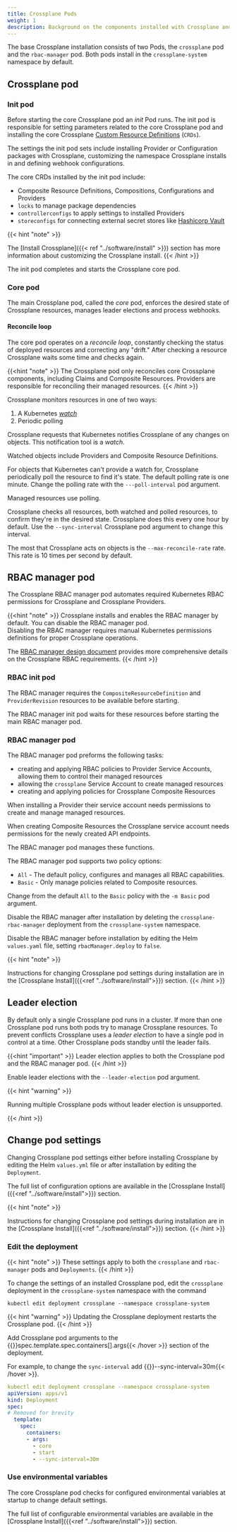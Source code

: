```yaml
---
title: Crossplane Pods
weight: 1
description: Background on the components installed with Crossplane and their functions.
---
```


The base Crossplane installation consists of two Pods, the `crossplane` pod and
the `rbac-manager` pod. Both pods install in the `crossplane-system`
namespace by default. 


## Crossplane pod

### Init pod
Before starting the core Crossplane pod an _init_ Pod runs. The init pod is
responsible for setting parameters related to the core Crossplane pod and
installing the core Crossplane 
[Custom Resource Definitions](https://kubernetes.io/docs/concepts/extend-kubernetes/api-extension/custom-resources/#customresourcedefinitions)
(`CRDs`).

The settings the init pod sets include installing Provider or Configuration 
packages with Crossplane, customizing the namespace Crossplane installs in and 
defining webhook configurations. 

The core CRDs installed by the init pod include: 
* Composite Resource Definitions, Compositions, Configurations and Providers
* `locks` to manage package dependencies
* `controllerconfigs` to apply settings to installed Providers
* `storeconfigs` for connecting external secret stores like 
[Hashicorp Vault](https://www.vaultproject.io/)

{{< hint "note" >}}

The [Install Crossplane]({{< ref "../software/install" >}}) section has more
information about customizing the Crossplane install.
{{< /hint >}}

The init pod completes and starts the Crossplane core pod. 

### Core pod

The main Crossplane pod, called the _core_ pod, enforces
the desired state of Crossplane resources, manages leader elections and process
webhooks. 

#### Reconcile loop

The core pod operates on a _reconcile loop_, constantly checking the status of
deployed resources and correcting any "drift." After checking a resource
Crossplane waits some time and checks again.

{{<hint "note" >}}
The Crossplane pod only reconciles core Crossplane components, including Claims
and Composite Resources. Providers are responsible for reconciling their managed
resources. 
{{< /hint >}}

Crossplane monitors resources in one of two ways:
1. A Kubernetes _[watch](https://kubernetes.io/docs/reference/using-api/api-concepts/#efficient-detection-of-changes)_
2. Periodic polling

Crossplane requests that Kubernetes notifies Crossplane of any changes on
objects. This notification tool is a _watch_. 

Watched objects include Providers and Composite Resource Definitions.

For objects that Kubernetes can't provide a watch for, Crossplane
periodically poll the resource to find it's state. The default polling rate is
one minute. Change the polling rate with the `---poll-interval` pod argument.

Managed resources use polling.

Crossplane checks all resources, both watched and polled resources, to
confirm they're in the desired state. Crossplane does this every one hour by
default. Use the `--sync-interval` Crossplane pod argument to change this
interval. 

The most that Crossplane acts on objects is the 
`--max-reconcile-rate` rate. This rate is 10 times per second by default.


<!-- vale Microsoft.HeadingAcronyms = NO -->
<!-- allow 'RBAC' since that's the name -->
## RBAC manager pod
<!-- vale Microsoft.HeadingAcronyms = YES -->
The Crossplane RBAC manager pod automates required Kubernetes RBAC permissions
for Crossplane and Crossplane Providers. 

{{<hint "note" >}}
Crossplane installs and enables the RBAC manager by default. You can disable the
RBAC manager pod.  
Disabling the RBAC manager requires manual Kubernetes permissions definitions
for proper Crossplane operations. 

The 
[RBAC manager design document](https://github.com/crossplane/crossplane/blob/master/design/design-doc-rbac-manager.md) 
provides more comprehensive details on the Crossplane RBAC requirements.
{{< /hint >}}

<!-- vale Microsoft.HeadingAcronyms = NO -->
<!-- allow 'RBAC' since that's the name -->
### RBAC init pod
<!-- vale Microsoft.HeadingAcronyms = YES -->

The RBAC manager requires the `CompositeResourceDefinition` and
`ProviderRevision` resources to be available before starting.

The RBAC manager init pod waits for these resources before starting the main 
RBAC manager pod. 


<!-- vale Microsoft.HeadingAcronyms = NO -->
<!-- allow 'RBAC' since that's the name -->
### RBAC manager pod
<!-- vale Microsoft.HeadingAcronyms = YES -->

The RBAC manager pod preforms the following tasks:
* creating and applying RBAC policies to Provider Service Accounts, allowing 
  them to control their managed resources
* allowing the `crossplane` Service Account to create managed resources
* creating and applying policies for Crossplane Composite Resources

When installing a Provider their service account needs permissions to create and 
manage managed resources. 

When creating Composite Resources the Crossplane service account needs
permissions for the newly created API endpoints. 

The RBAC manager pod manages these functions. 

The RBAC manager pod supports two policy options:
* `All` - The default policy, configures and manages all RBAC capabilities.
* `Basic` - Only manage policies related to Composite resources. 

Change from the default `All` to the `Basic` policy with the `-m Basic` pod 
argument.

Disable the RBAC manager after installation by deleting the
`crossplane-rbac-manager` deployment from the `crossplane-system` namespace.

Disable the RBAC manager before installation by editing the Helm `values.yaml`
file, setting `rbacManager.deploy` to `false`.

{{< hint "note" >}}

Instructions for changing Crossplane pod settings during installation are in the
[Crossplane Install]({{<ref "../software/install">}}) section. 
{{< /hint >}}

## Leader election

By default only a single Crossplane pod runs in a cluster. If more than one
Crossplane pod runs both pods try to manage Crossplane resources. To prevent
conflicts Crossplane uses a _leader election_ to have a single pod in control at
a time. Other Crossplane pods standby until the leader fails. 

{{<hint "important" >}}
Leader election applies to both the Crossplane pod and the RBAC manager pod.
{{< /hint >}}

Enable leader elections with the `--leader-election` pod argument.

{{< hint "warning" >}}
<!-- vale write-good.TooWordy = NO -->
<!-- "multiple" -->
<!-- vale write-good.Passive = NO -->
<!-- allow "is unsupported" --> 
Running multiple Crossplane pods without leader election is unsupported.
<!-- vale write-good.Passive = YES -->
<!-- vale write-good.TooWordy = YES -->
{{< /hint >}}


## Change pod settings

Changing Crossplane pod settings either before installing Crossplane by editing
the Helm `values.yml` file or after installation by editing the `Deployment`.

The full list of configuration options are available in the 
[Crossplane Install]({{<ref "../software/install">}}) section. 

{{< hint "note" >}}

Instructions for changing Crossplane pod settings during installation are in the
[Crossplane Install]({{<ref "../software/install">}}) section. 
{{< /hint >}}

### Edit the deployment
{{< hint "note" >}}
These settings apply to both the `crossplane` and `rbac-manager` pods and
`Deployments`.
{{< /hint >}}

To change the settings of an installed Crossplane pod, edit the `crossplane`
deployment in the `crossplane-system` namespace with the command

`kubectl edit deployment crossplane --namespace crossplane-system`

{{< hint "warning" >}}
Updating the Crossplane deployment restarts the Crossplane pod.
{{< /hint >}}

Add Crossplane pod arguments to the 
{{<hover label="args" line="7" >}}spec.template.spec.containers[].args{{< /hover >}}
section of the deployment.

For example, to change the `sync-interval` add 
{{<hover label="args" line="10" >}}--sync-interval=30m{{< /hover >}}.

```yaml {label="args", copy-lines="1"}
kubectl edit deployment crossplane --namespace crossplane-system
apiVersion: apps/v1
kind: Deployment
spec:
# Removed for brevity
  template:
    spec:
      containers:
      - args:
        - core
        - start
        - --sync-interval=30m
```

### Use environmental variables

The core Crossplane pod checks for configured environmental variables at startup
to change default settings. 

The full list of configurable environmental variables are available in the 
[Crossplane Install]({{<ref "../software/install">}}) section.
